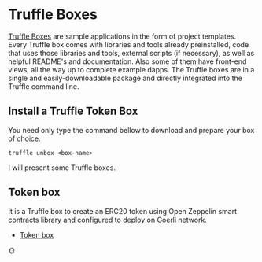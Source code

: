 # Truffle Boxes

[Truffle Boxes](https://www.trufflesuite.com/boxes) are sample applications in the form of project templates. 
Every Truffle box comes with libraries and tools already preinstalled, 
code that uses those libraries and tools, external scripts (if necessary), 
as well as helpful README's and documentation. 
Also some of them have front-end views, all the way up to complete example dapps. 
The Truffle boxes are in a single and easily-downloadable package and directly integrated into the Truffle command line.

## Install a Truffle Token Box

You need only type the command bellow to download and prepare your box of choice.

```shell
truffle unbox <box-name>
```

I will present some Truffle boxes.

## Token box

It is a Truffle box to create an ERC20 token using Open Zeppelin smart contracts library and configured to deploy on Goerli network.

* [Token box](en/truffle/box-token.md)

:sun_with_face:
